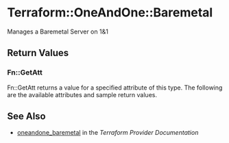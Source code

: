 # Terraform::OneAndOne::Baremetal

Manages a Baremetal Server on 1&1

## Return Values

### Fn::GetAtt

Fn::GetAtt returns a value for a specified attribute of this type. The following are the available attributes and sample return values.

## See Also

* [oneandone_baremetal](https://www.terraform.io/docs/providers/oneandone/r/baremetal.html) in the _Terraform Provider Documentation_